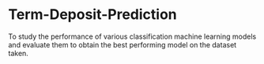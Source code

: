 # Term-Deposit-Prediction
To study the performance of various classification machine learning models and evaluate
them to obtain the best performing model on the dataset taken.
